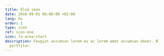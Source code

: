 ```yaml
---
title: Első ikon
date: 2018-09-01 00:00:00 +02:00
lang: hu
order: 1
type: icon
ref: icon-one
icon: fa-area-chart
description: Feugiat accumsan lorem eu ac lorem amet accumsan donec. Blandit orci
  porttitor.
---
```


